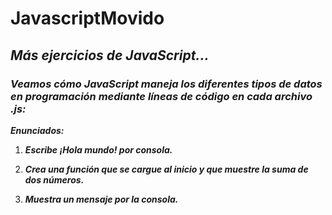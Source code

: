 # JavascriptMovido
## **_Más ejercicios de JavaScript..._**

### _Veamos cómo JavaScript maneja los diferentes tipos de datos en programación mediante líneas de código en cada archivo .js:_

**_Enunciados:_**

1. **_Escribe ¡Hola mundo! por consola._**

2. **_Crea una función que se cargue al inicio 
y que muestre la suma de dos números._**

3. **_Muestra un mensaje por la consola._**
